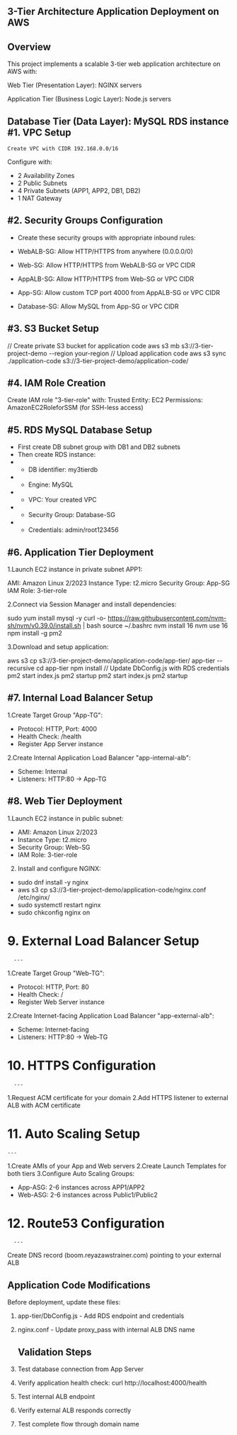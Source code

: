 3-Tier Architecture Application Deployment on AWS
---
Overview
---
This project implements a scalable 3-tier web application architecture on AWS with:

Web Tier (Presentation Layer): NGINX servers

Application Tier (Business Logic Layer): Node.js servers

Database Tier (Data Layer): MySQL RDS instance
#1. VPC Setup
   --
   
    Create VPC with CIDR 192.168.0.0/16
 Configure with:
 - 2 Availability Zones
 - 2 Public Subnets
 - 4 Private Subnets (APP1, APP2, DB1, DB2)
 - 1 NAT Gateway
   
#2. Security Groups Configuration
---
   
*  Create these security groups with appropriate inbound rules:

*  WebALB-SG: Allow HTTP/HTTPS from anywhere (0.0.0.0/0)

*  Web-SG: Allow HTTP/HTTPS from WebALB-SG or VPC CIDR

*  AppALB-SG: Allow HTTP/HTTPS from Web-SG or VPC CIDR

*  App-SG: Allow custom TCP port 4000 from AppALB-SG or VPC CIDR

*  Database-SG: Allow MySQL from App-SG or VPC CIDR

#3. S3 Bucket Setup
   ---
   // Create private S3 bucket for application code
aws s3 mb s3://3-tier-project-demo --region your-region
// Upload application code
aws s3 sync ./application-code s3://3-tier-project-demo/application-code/

#4. IAM Role Creation
   ---
Create IAM role "3-tier-role" with:
Trusted Entity: EC2
Permissions: AmazonEC2RoleforSSM (for SSH-less access)

#5. RDS MySQL Database Setup
   ---
* First create DB subnet group with DB1 and DB2 subnets
* Then create RDS instance:
* - DB identifier: my3tierdb
* - Engine: MySQL
* - VPC: Your created VPC
* - Security Group: Database-SG
* - Credentials: admin/root123456
 
#6. Application Tier Deployment
   ---
1.Launch EC2 instance in private subnet APP1:

AMI: Amazon Linux 2/2023
Instance Type: t2.micro
Security Group: App-SG
IAM Role: 3-tier-role

2.Connect via Session Manager and install dependencies:

sudo yum install mysql -y
curl -o- https://raw.githubusercontent.com/nvm-sh/nvm/v0.39.0/install.sh | bash
source ~/.bashrc
nvm install 16
nvm use 16
npm install -g pm2

3.Download and setup application:

aws s3 cp s3://3-tier-project-demo/application-code/app-tier/ app-tier --recursive
cd app-tier
npm install
// Update DbConfig.js with RDS credentials
pm2 start index.js
pm2 startup
pm2 start index.js
pm2 startup

#7. Internal Load Balancer Setup
   ---
1.Create Target Group "App-TG":
*  Protocol: HTTP, Port: 4000
*  Health Check: /health
*  Register App Server instance
  
2.Create Internal Application Load Balancer "app-internal-alb":
*  Scheme: Internal
*  Listeners: HTTP:80 → App-TG

#8. Web Tier Deployment
   ---
 1.Launch EC2 instance in public subnet:
*  AMI: Amazon Linux 2/2023
*  Instance Type: t2.micro
*  Security Group: Web-SG
*  IAM Role: 3-tier-role

 2. Install and configure NGINX:
*  sudo dnf install -y nginx
*  aws s3 cp s3://3-tier-project-demo/application-code/nginx.conf /etc/nginx/
*  sudo systemctl restart nginx
*  sudo chkconfig nginx on

#  9. External Load Balancer Setup
      ---
1.Create Target Group "Web-TG":
*  Protocol: HTTP, Port: 80
*  Health Check: /
*  Register Web Server instance

2.Create Internet-facing Application Load Balancer "app-external-alb":
*  Scheme: Internet-facing
*  Listeners: HTTP:80 → Web-TG

 # 10. HTTPS Configuration
      ---
1.Request ACM certificate for your domain
2.Add HTTPS listener to external ALB with ACM certificate

 # 11. Auto Scaling Setup
    ---
1.Create AMIs of your App and Web servers
2.Create Launch Templates for both tiers
3.Configure Auto Scaling Groups:

*  App-ASG: 2-6 instances across APP1/APP2
*  Web-ASG: 2-6 instances across Public1/Public2

#  12. Route53 Configuration
      ---
Create DNS record (boom.reyazawstrainer.com) pointing to your external ALB

Application Code Modifications
----
Before deployment, update these files:

1. app-tier/DbConfig.js - Add RDS endpoint and credentials
2. nginx.conf - Update proxy_pass with internal ALB DNS name

   Validation Steps
   ---
1.  Test database connection from App Server
2.  Verify application health check: curl http://localhost:4000/health
3.  Test internal ALB endpoint
4.  Verify external ALB responds correctly
5.  Test complete flow through domain name
